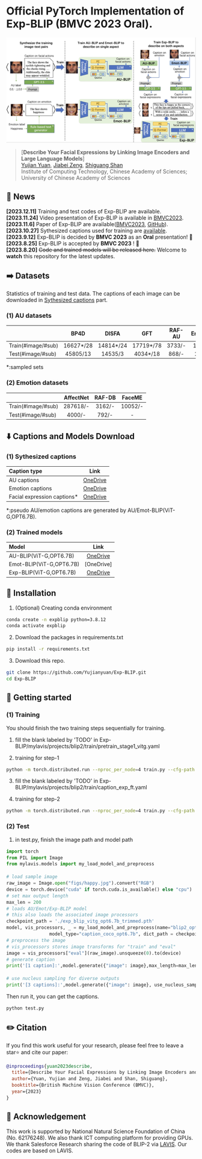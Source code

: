 # Official PyTorch Implementation of Exp-BLIP (BMVC 2023 Oral).

![Exp-BLIP training Framework](figs/overview.jpg)


> [**Describe Your Facial Expressions by Linking Image Encoders and Large Language Models**]<br>
> [Yujian Yuan](https://vipl.ict.ac.cn/edu/student/master/202210/t20221019_123529.html), [Jiabei Zeng](https://vipl.ict.ac.cn/edu/teacher/mastersupvisor/202205/t20220517_35778.html), [Shiguang Shan](https://scholar.google.com/citations?user=Vkzd7MIAAAAJ&hl=zh-CN)<br>Institute of Computing Technology, Chinese Academy of Sciences;
 University of Chinese Academy of Sciences



## 📰 News

**[2023.12.11]** Training and test codes of Exp-BLIP are available. <br>
**[2023.11.24]** Video presentation of Exp-BLIP is available in [BMVC2023](https://bmvc2022.mpi-inf.mpg.de/BMVC2023/0377_video.mp4). <br>
**[2023.11.6]** Paper of Exp-BLIP are available([BMVC2023](https://papers.bmvc2023.org/0377.pdf), [GitHub](https://github.com/Yujianyuan/Exp-BLIP/tree/main/paper)). <br>
**[2023.10.27]** Sythesized captions used for training are [available](#custom-id). <br>
**[2023.9.12]** Exp-BLIP is decided by **BMVC 2023** as an **Oral** presentation! 🎉 <br>
**[2023.8.25]** Exp-BLIP is accepted by **BMVC 2023** ! 🎉 <br>
**[2023.8.20]** ~~Code and trained models will be released here.~~ Welcome to **watch** this repository for the latest updates.


## ➡️ Datasets
Statistics of training and test data. The captions of each image can be downloaded in [Sythesized captions](#custom-id) part.

### (1) AU datasets
|                        |    BP4D   |  DISFA    |   GFT     |  RAF-AU    | Emotionet |
|:-----------------------|:---------:|:---------:|:---------:|:---------:|:---------:| 
| Train(#image/#sub)   	  | 16627*/28 |14814*/24  |17719*/78  |  3733/-    |19046/-   |
| Test(#image/#sub)      | 45805/13  |14535/3    |4034*/18   |  868/-     |2117/-    |

*:sampled sets
  
### (2) Emotion datasets
|                        |    AffectNet   |  RAF-DB |   FaceME   | 
|:-----------------------|:---------:|:---------:|:---------:| 
| Train(#image/#sub)   	  | 287618/-  |  3162/-   |10052/- |
| Test(#image/#sub)      | 4000/-    |		792/-  | - |


## ⬇️ Captions and Models Download


### <div id="custom-id">(1) Sythesized captions</div>
| Caption type                         |                                                    Link                                                    |
|:------------------------------------|:-------------------------------------------------------------------------------------------------------:| 
| AU captions    					   |     [OneDrive](https://1drv.ms/f/s!Atl7YPj4ORSRjfAdcQ10K01tQ6pRYQ?e=PNNn2i)|
| Emotion captions                    |     [OneDrive](https://1drv.ms/f/s!Atl7YPj4ORSRjfAcWSJoqNttXcHaQg?e=mraNW2)   |
| Facial expression captions*          |     [OneDrive](https://1drv.ms/u/s!Atl7YPj4ORSRjfAvi5PzyOXDMKqHsw?e=6y8lL5)    | 

*:pseudo AU/emotion captions are generated by AU/Emot-BLIP(ViT-G,OPT6.7B).

<a name="text"></a>
### (2) Trained models
| Model                         |                                                    Link                                                    |
|:------------------------------------|:-------------------------------------------------------------------------------------------------------:| 
| AU-BLIP(ViT-G,OPT6.7B)    			|     [OneDrive](https://1drv.ms/u/s!Atl7YPj4ORSRjfAxeMouMlluoe9jcg?e=cM3hhd)|
| Emot-BLIP(ViT-G,OPT6.7B)             |     [OneDrive]    |
| Exp-BLIP(ViT-G,OPT6.7B)              |     [OneDrive](https://1drv.ms/u/s!Atl7YPj4ORSRjfAyMrLW_IEY9fCabw?e=qxEVgb)    | 

## 🔨 Installation

1. (Optional) Creating conda environment

```bash
conda create -n expblip python=3.8.12
conda activate expblip
```

2. Download the packages in requirements.txt 

```bash
pip install -r requirements.txt 
```

3. Download this repo. 
```bash
git clone https://github.com/Yujianyuan/Exp-BLIP.git
cd Exp-BLIP
```

## 🚀 Getting started

### (1) Training

You should finish the two training steps sequentially for training.

1. fill the blank labeled by 'TODO' in Exp-BLIP/mylavis/projects/blip2/train/pretrain_stage1_vitg.yaml

2. training for step-1
```bash
python -m torch.distributed.run --nproc_per_node=4 train.py --cfg-path mylavis/projects/blip2/train/pretrain_stage1_vitg.yaml
```

3. fill the blank labeled by 'TODO' in Exp-BLIP/mylavis/projects/blip2/train/caption_exp_ft.yaml

4. training for step-2
```bash
python -m torch.distributed.run --nproc_per_node=4 train.py --cfg-path mylavis/projects/blip2/train/caption_exp_ft.yaml
```
### (2) Test

1. in test.py, finish the image path and model path
```python
import torch
from PIL import Image
from mylavis.models import my_load_model_and_preprocess

# load sample image
raw_image = Image.open("figs/happy.jpg").convert("RGB")
device = torch.device("cuda" if torch.cuda.is_available() else "cpu")
# set max output length
max_len = 200 
# loads AU/Emot/Exp-BLIP model
# this also loads the associated image processors
checkpoint_path = './exp_blip_vitg_opt6.7b_trimmed.pth'
model, vis_processors, _ = my_load_model_and_preprocess(name="blip2_opt",
                model_type="caption_coco_opt6.7b", dict_path = checkpoint_path, is_eval=True, device=device)
# preprocess the image
# vis_processors stores image transforms for "train" and "eval" 
image = vis_processors["eval"](raw_image).unsqueeze(0).to(device)
# generate caption
print('[1 caption]:',model.generate({"image": image},max_length=max_len))

# use nucleus sampling for diverse outputs 
print('[3 captions]:',model.generate({"image": image}, use_nucleus_sampling=True, num_captions=3,max_length=max_len))
```
Then run it, you can get the captions.
```bash
python test.py
```



## ✏️ Citation
If you find this work useful for your research, please feel free to leave a star⭐️ and cite our paper:

```bibtex
@inproceedings{yuan2023describe,
  title={Describe Your Facial Expressions by Linking Image Encoders and Large Language Models},
  author={Yuan, Yujian and Zeng, Jiabei and Shan, Shiguang},
  booktitle={British Machine Vision Conference (BMVC)},
  year={2023}
}
```

## 🤝 Acknowledgement
This work is supported by National Natural Science Foundation of China (No. 62176248). We also thank ICT computing platform for providing GPUs. We thank Salesforce Research sharing the code of BLIP-2 via [LAVIS](https://github.com/salesforce/LAVIS). Our codes are based on LAVIS.
